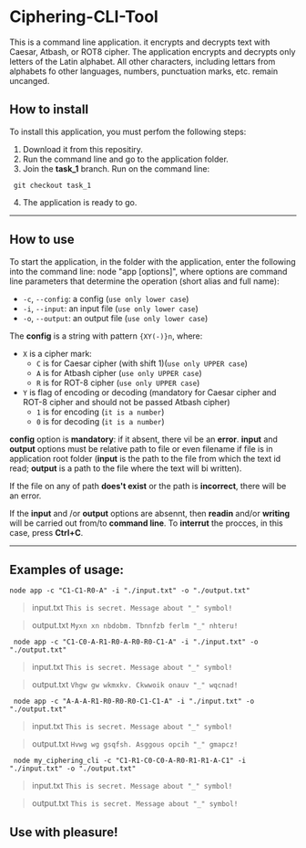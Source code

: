  # Ciphering-CLI-Tool

This is a command line application. it encrypts and decrypts text with Caesar, Atbash, or ROT8  cipher. The application encrypts and decrypts only letters of the Latin alphabet. All other characters, including lettars from alphabets fo other languages, numbers, punctuation marks, etc. remain uncanged.

## How to install 

To install this application, you must perfom the following steps:
1. Download it from this repositiry.
2. Run the command line and go to the application folder.
3. Join the **task_1** branch. Run on the command line: 
```
 git checkout task_1
```
4. The application is ready to go.

---

## How to use

To start the application, in the folder with the application, enter the following into the command line: node "app [options]", where options are command line parameters that determine the operation (short alias and full name):
* `-c`, `--config`: a config (`use only lower case`)
* `-i`, `--input`: an input file (`use only lower case`)
* `-o`, `--output`: an output file (`use only lower case`)



The **config** is a string with pattern `{XY(-)}n`, where:
  * `X` is a cipher mark:
    * `C` is for Caesar cipher (with shift 1)(`use only UPPER case`)
    * `A` is for Atbash cipher (`use only UPPER case`)
    * `R` is for ROT-8 cipher (`use only UPPER case`)
  * `Y` is flag of encoding or decoding (mandatory for Caesar cipher and ROT-8 cipher and should not be passed Atbash cipher)
    * `1` is for encoding (`it is a number`)
    * `0` is for decoding (`it is a number`)


 **config** option is **mandatory**: if it absent, there vil be an **error**. **input** and **output** options must be relative path to file or even filename if file is in application root folder (**input** is the path to the file from which the text id read; **output** is a path to the file where the text will bi written).

 If the file on any of path **does't exist** or the path is **incorrect**, there will be an error.

 If the **input** and /or **output** options are absennt, then **readin** and/or **writing** will be carried out from/to **command line**. To **interrut** the procces, in this case, press **Ctrl+C**.

---

## Examples of usage:

```
node app -c "C1-C1-R0-A" -i "./input.txt" -o "./output.txt"
```

> input.txt
> `This is secret. Message about "_" symbol!`

> output.txt
> `Myxn xn nbdobm. Tbnnfzb ferlm "_" nhteru!`

```
 node app -c "C1-C0-A-R1-R0-A-R0-R0-C1-A" -i "./input.txt" -o "./output.txt"
```

> input.txt
> `This is secret. Message about "_" symbol!`

> output.txt
> `Vhgw gw wkmxkv. Ckwwoik onauv "_" wqcnad!`

```
 node app -c "A-A-A-R1-R0-R0-R0-C1-C1-A" -i "./input.txt" -o "./output.txt"
```

> input.txt
> `This is secret. Message about "_" symbol!`

> output.txt
> `Hvwg wg gsqfsh. Asggous opcih "_" gmapcz!`

```
 node my_ciphering_cli -c "C1-R1-C0-C0-A-R0-R1-R1-A-C1" -i "./input.txt" -o "./output.txt"
```

> input.txt
> `This is secret. Message about "_" symbol!`

> output.txt
> `This is secret. Message about "_" symbol!`

## Use with pleasure!
